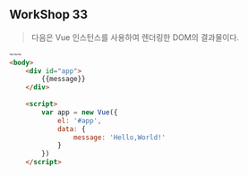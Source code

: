 ## WorkShop 33

> 다음은 Vue 인스턴스를 사용하여 렌더링한 DOM의 결과물이다.

```html
~~~
<body>
	<div id="app">
    	{{message}}
    </div>
    
    <script>
    	var app = new Vue({
            el: '#app',
            data: {
                message: 'Hello,World!'
            }
        })
    </script>
```

